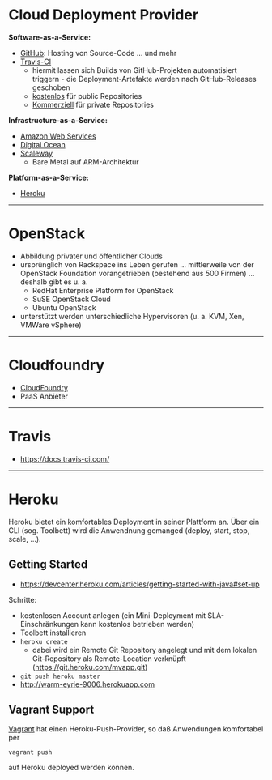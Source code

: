 # Cloud Deployment Provider

**Software-as-a-Service:**
* [GitHub](https://github.com/): Hosting von Source-Code ... und mehr
* [Travis-CI](https://travis-ci.org/)
  * hiermit lassen sich Builds von GitHub-Projekten automatisiert triggern - die Deployment-Artefakte werden nach GitHub-Releases geschoben
  * [kostenlos](https://travis-ci.org/) für public Repositories 
  * [Kommerziell](https://travis-ci.com/) für private Repositories 

**Infrastructure-as-a-Service:**
* [Amazon Web Services](https://aws.amazon.com) 
* [Digital Ocean](https://www.digitalocean.com/)
* [Scaleway](https://www.scaleway.com/) 
  * Bare Metal auf ARM-Architektur

**Platform-as-a-Service:**
* [Heroku](https://devcenter.heroku.com/categories/java)

---

# OpenStack
* Abbildung privater und öffentlicher Clouds
* ursprünglich von Rackspace ins Leben gerufen ... mittlerweile von der OpenStack Foundation vorangetrieben (bestehend aus 500 Firmen) ... deshalb gibt es u. a.
  * RedHat Enterprise Platform for OpenStack
  * SuSE OpenStack Cloud
  * Ubuntu OpenStack
* unterstützt werden unterschiedliche Hypervisoren (u. a. KVM, Xen, VMWare vSphere) 

---

# Cloudfoundry
* [CloudFoundry](https://www.cloudfoundry.org)
* PaaS Anbieter

---

# Travis
* https://docs.travis-ci.com/

---

# Heroku
Heroku bietet ein komfortables Deployment in seiner Plattform an. Über ein CLI (sog. Toolbett) wird die Anwendnung gemanged (deploy, start, stop, scale, ...).

## Getting Started
* https://devcenter.heroku.com/articles/getting-started-with-java#set-up

Schritte:
* kostenlosen Account anlegen (ein Mini-Deployment mit SLA-Einschränkungen kann kostenlos betrieben werden)
* Toolbett installieren
* ``heroku create``
  * dabei wird ein Remote Git Repository angelegt und mit dem lokalen Git-Repository als Remote-Location verknüpft (https://git.heroku.com/myapp.git)
* ``git push heroku master``
* http://warm-eyrie-9006.herokuapp.com

## Vagrant Support
[Vagrant](vagrant.md) hat einen Heroku-Push-Provider, so daß Anwendungen komfortabel per

    vagrant push
    
auf Heroku deployed werden können.

